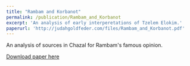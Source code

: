 ```yaml
---
title: "Rambam and Korbanot"
permalink: /publication/Rambam_and_Korbanot
excerpt: 'An analysis of early interperetations of Tzelem Elokim.'
paperurl: 'http://judahgoldfeder.com/files/Rambam_and_Korbanot.pdf'
---
```

An analysis of sources in Chazal for Rambam's famous opinion.


<object data="../files/Rambam_and_Korbanot.pdf" width="1000" height="1000" type='application/pdf'></object>

[Download paper here](http://judahgoldfeder.com/files/Rambam_and_Korbanot.pdf)

